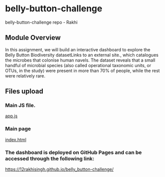 # belly-button-challenge
belly-button-challenge repo - Rakhi


## Module Overview
In this assignment, we will build an interactive dashboard to explore the Belly Button Biodiversity datasetLinks to an external site., which catalogues the microbes that colonise human navels.
The dataset reveals that a small handful of microbial species (also called operational taxonomic units, or OTUs, in the study) were present in more than 70% of people, while the rest were relatively rare.

## Files upload   
### Main JS file.
[app.js](static/js/app.js)  

### Main page
[index.html](/index.html)  

### The dashboard is deployed on GitHub Pages and can be accessed through the following link:
https://12rakhisingh.github.io/belly_button-challenge/
